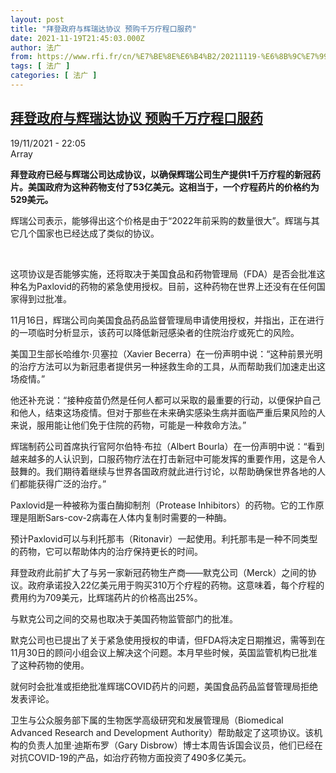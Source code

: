 ```yaml
---
layout: post
title: "拜登政府与辉瑞达协议 预购千万疗程口服药"
date: 2021-11-19T21:45:03.000Z
author: 法广
from: https://www.rfi.fr/cn/%E7%BE%8E%E6%B4%B2/20211119-%E6%8B%9C%E7%99%BB%E6%94%BF%E5%BA%9C%E4%B8%8E%E8%BE%89%E7%91%9E%E8%BE%BE%E5%8D%8F%E8%AE%AE-%E9%A2%84%E8%B4%AD%E5%8D%83%E4%B8%87%E7%96%97%E7%A8%8B%E5%8F%A3%E6%9C%8D%E8%8D%AF
tags: [ 法广 ]
categories: [ 法广 ]
---
```

<!--1637358303000-->
[拜登政府与辉瑞达协议 预购千万疗程口服药](https://www.rfi.fr/cn/%E7%BE%8E%E6%B4%B2/20211119-%E6%8B%9C%E7%99%BB%E6%94%BF%E5%BA%9C%E4%B8%8E%E8%BE%89%E7%91%9E%E8%BE%BE%E5%8D%8F%E8%AE%AE-%E9%A2%84%E8%B4%AD%E5%8D%83%E4%B8%87%E7%96%97%E7%A8%8B%E5%8F%A3%E6%9C%8D%E8%8D%AF)
------

<div>
<div>19/11/2021 - 22:05</div>Array<p><strong>                    拜登政府已经与辉瑞公司达成协议，以确保辉瑞公司生产提供1千万疗程的新冠药片。美国政府为这种药物支付了53亿美元。这相当于，一个疗程药片的价格约为529美元。                </strong></p><div >                    <p>辉瑞公司表示，能够得出这个价格是由于“2022年前采购的数量很大”。辉瑞与其它几个国家也已经达成了类似的协议。</p><p> </p><p>这项协议是否能够实施，还将取决于美国食品和药物管理局（FDA）是否会批准这种名为Paxlovid的药物的紧急使用授权。目前，这种药物在世界上还没有在任何国家得到过批准。</p><p>11月16日，辉瑞公司向美国食品药品监督管理局申请使用授权，并指出，正在进行的一项临时分析显示，该药可以降低新冠感染者的住院治疗或死亡的风险。</p><p>美国卫生部长哈维尔·贝塞拉（Xavier Becerra）在一份声明中说：“这种前景光明的治疗方法可以为新冠患者提供另一种拯救生命的工具，从而帮助我们加速走出这场疫情。”</p><p>他还补充说：“接种疫苗仍然是任何人都可以采取的最重要的行动，以便保护自己和他人，结束这场疫情。但对于那些在未来确实感染生病并面临严重后果风险的人来说，服用能让他们免于住院的药物，可能是一种救命方法。”</p><p>辉瑞制药公司首席执行官阿尔伯特‧布拉（Albert Bourla）在一份声明中说：“看到越来越多的人认识到，口服药物疗法在打击新冠中可能发挥的重要作用，这是令人鼓舞的。我们期待着继续与世界各国政府就此进行讨论，以帮助确保世界各地的人们都能获得广泛的治疗。”</p><p>Paxlovid是一种被称为蛋白酶抑制剂（Protease Inhibitors）的药物。它的工作原理是阻断Sars-cov-2病毒在人体内复制时需要的一种酶。</p><p>预计Paxlovid可以与利托那韦（Ritonavir）一起使用。利托那韦是一种不同类型的药物，它可以帮助体内的治疗保持更长的时间。</p><p>拜登政府此前扩大了与另一家新冠药物生产商——默克公司（Merck）之间的协议。政府承诺投入22亿美元用于购买310万个疗程的药物。这意味着，每个疗程的费用约为709美元，比辉瑞药片的价格高出25%。</p><p>与默克公司之间的交易也取决于美国药物监管部门的批准。</p><p>默克公司也已提出了关于紧急使用授权的申请，但FDA将决定日期推迟，需等到在11月30日的顾问小组会议上解决这个问题。本月早些时候，英国监管机构已批准了这种药物的使用。</p><p>就何时会批准或拒绝批准辉瑞COVID药片的问题，美国食品药品监督管理局拒绝发表评论。</p><p>卫生与公众服务部下属的生物医学高级研究和发展管理局（Biomedical Advanced Research and Development Authority）帮助敲定了这项协议。该机构的负责人加里·迪斯布罗（Gary Disbrow）博士本周告诉国会议员，他们已经在对抗COVID-19的产品，如治疗药物方面投资了490多亿美元。</p>                                            <div data-selfpromo-newsletter>    </div>    <div data-selfpromo-app>    </div>                </div>
</div>

